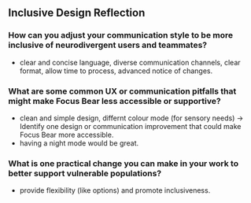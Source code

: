 ## Inclusive Design Reflection

### How can you adjust your communication style to be more inclusive of neurodivergent users and teammates?
- clear and concise language, diverse communication channels, clear format, allow time to process, advanced notice of changes.

### What are some common UX or communication pitfalls that might make Focus Bear less accessible or supportive?
- clean and simple design, differnt colour mode (for sensory needs) -> Identify one design or communication improvement that could make Focus Bear more accessible.
- having a night mode would be great.

### What is one practical change you can make in your work to better support vulnerable populations?
- provide flexibility (like options) and promote inclusiveness.
